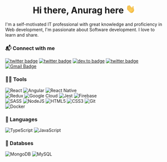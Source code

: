 <h1 align="center">Hi there, Anurag here <img src="assets/hi.gif" width="30px"></h1>

I'm a self-motivated IT professional with great knowledge and proficiency in Web development, I'm passionate about Software development. I love to learn and share.

<h3>📬 Connect with me</h3>

[![twitter badge](https://img.shields.io/badge/-Twitter-%231FA1F1?style=flat&logo=twitter&logoColor=white)](https://twitter.com/anuragarwalkar)
[![twitter badge](https://img.shields.io/badge/-YouTube-c14438?style=flat&logo=youtube&logoColor=white)](https://youtube.com/anuragarwalkar)
[![dev.to badge](https://img.shields.io/badge/-Linkedin-%230177B5?style=flat&logo=linkedin)](https://www.linkedin.com/in/anuragarwalkar)
[![twitter badge](https://img.shields.io/badge/-Instagram-%23E4415F?style=flat&logo=instagram&logoColor=white)](https://www.instagram.com/anuragarwalkar)
[![Gmail Badge](https://img.shields.io/badge/-Gmail-c14438?style=flat-square&logo=Gmail&logoColor=white&link=mailto:anuragarwalkar@gmail.com)](mailto:anuragarwalkar@gmail.com)

<h3>👩‍💻 Tools</h3>

![React](https://img.shields.io/badge/react-%2361DAFB.svg?&style=for-the-badge&logo=react&logoColor=white)
![Angular](https://img.shields.io/badge/angular-%23C21325?&style=for-the-badge&logo=angular&logoColor=white)
![React Native](https://img.shields.io/badge/react%20native-%2361DAFB.svg?&style=for-the-badge&logo=react&logoColor=white)
<br>
![Redux](https://img.shields.io/badge/redux-%23593d88.svg?style=for-the-badge&logo=redux&logoColor=white)
![Google Cloud](https://img.shields.io/badge/google%20cloud-%234285F4.svg?&style=for-the-badge&logo=google%20cloud&logoColor=white)
![Jest](https://img.shields.io/badge/-jest-%23C21325?style=for-the-badge&logo=jest&logoColor=white)
![Firebase](https://img.shields.io/badge/firebase-%23FFCA28.svg?&style=for-the-badge&logo=firebase&logoColor=black)
<br/>
![SASS](https://img.shields.io/badge/SASS-hotpink.svg?style=for-the-badge&logo=SASS&logoColor=white)
![NodeJS](https://img.shields.io/badge/node.js-6DA55F?style=for-the-badge&logo=node.js&logoColor=white)
![HTML5](https://img.shields.io/badge/html5-%23E34F26.svg?&style=for-the-badge&logo=html5&logoColor=white)
![CSS3](https://img.shields.io/badge/css3-%231572B6.svg?&style=for-the-badge&logo=css3&logoColor=white)
![Git](https://img.shields.io/badge/git-%23F05032.svg?&style=for-the-badge&logo=git&logoColor=white)
<br>
![Docker](https://img.shields.io/badge/docker-%231572B6.svg?&style=for-the-badge&logo=docker&logoColor=white)

<h3>🚀 Languages</h3>

![TypeScript](https://img.shields.io/badge/typescript-%23007ACC.svg?style=for-the-badge&logo=typescript&logoColor=white)
![JavaScript](https://img.shields.io/badge/javascript-%23F7DF1E.svg?&style=for-the-badge&logo=javascript&logoColor=white)


<h3>📂 Databses</h3>

![MongoDB](https://img.shields.io/badge/mongodb-%2347A248.svg?&style=for-the-badge&logo=mongodb&logoColor=white)
![MySQL](https://img.shields.io/badge/mysql-%2300f.svg?style=for-the-badge&logo=mysql&logoColor=white)





